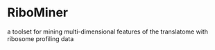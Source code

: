 # RiboMiner
a toolset for mining multi-dimensional features of the translatome with ribosome profiling data
